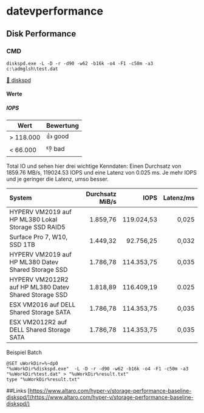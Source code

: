 # datevperformance

## Disk Performance

### CMD

```Shell
diskspd.exe -L -D -r -d90 -w62 -b16k -o4 -F1 -c50m -a3 c:\admglsh\test.dat
```
[:floppy_disk: diskspd](https://github.com/microsoft/diskspd)

#### Werte 
##### IOPS

| Wert     | Bewertung |
|----------|-----------|
|> 118.000 |:+1: good  |
|< 66.000  |:-1: bad   |

Total IO und sehen hier drei wichtige Kenndaten: 
Einen Durchsatz von 1859.76 MB/s, 
119024.53 IOPS und eine 
Latenz von 0.025 ms. 
Je mehr IOPS und je geringer die Latenz, umso besser.


| System                                            | Durchsatz MiB/s |    IOPS    |  Latenz/ms  |
|:----------------------------------------------------|----------------:|-----------:|------------:|
|HYPERV VM2019 auf HP ML380 Lokal Storage SSD RAID5   |   1.859,76      | 119.024,53 |       0,025 |
|Surface Pro 7, W10, SSD 1TB                          |        1.449,32 |  92.756,25 |       0,032 |
|HYPERV VM2019 auf HP ML380 Datev Shared Storage SSD  |    1.786,78     | 114.353,75 |    0,035    |
|HYPERV VM2012R2 auf HP ML380 Datev Shared Storage SSD|    1.818,89     | 116.409,19 |    0.025    |
|ESX VM2016 auf DELL Shared Storage SATA              |    1.786,78     | 114.353,75 |    0,035    |
|ESX VM2012R2 auf DELL Shared Storage SATA            |    1.786,78     | 114.353,75 |    0,035    |



Beispiel Batch
```Batch
@SET uWorkDir=%~dp0
"%uWorkDir%diskspd.exe"  -L -D -r -d90 -w62 -b16k -o4 -F1 -c50m -a3 "%uWorkDir%test.dat" > "%uWorkDir%result.txt"
type "%uWorkDir%result.txt"
```


##Links
[https://www.altaro.com/hyper-v/storage-performance-baseline-diskspd/](https://www.altaro.com/hyper-v/storage-performance-baseline-diskspd/)
